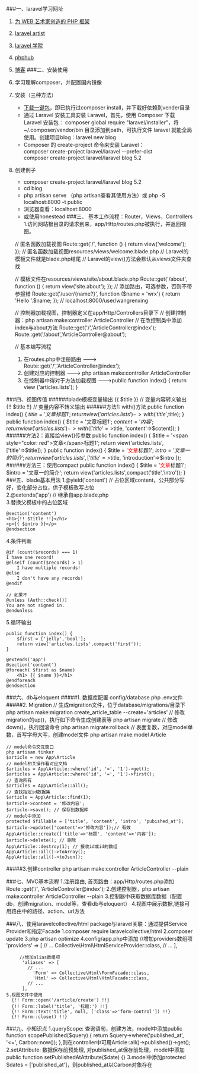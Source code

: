 ###一、laravel学习网址
1. [为 WEB 艺术家创造的 PHP 框架](http://www.golaravel.com/)
2. [laravel artist](https://laravist.com/)
3. [laravel 学院](http://laravelacademy.org/)
4. [phphub](https://phphub.org/)
5. [博客](https://jellybool.com)
###二、安装使用
1. 学习理解composer，并配置国内镜像
2. 安装（三种方法）
   + [下载一键包](http://www.golaravel.com/download/)，即已执行过composer install，并下载好依赖到vender目录
   + 通过 Laravel 安装工具安装 Laravel，首先，使用 Composer 下载 Laravel 安装包：
	composer global require "laravel/installer"，将 ~/.composer/vendor/bin 目录添加到path，可执行文件 laravel 就能全局使用。创建项目blog：laravel new blog
   + Composer 的 create-project 命令来安装 Laravel：  
	composer create-project laravel/laravel --prefer-dist  
	composer create-project laravel/laravel blog 5.2
3. 创建例子
   + composer create-project laravel/laravel blog 5.2
   + cd blog
   + php artisan serve （php artisan查看其使用方法）或 php -S localhost:8000 -t public
   + 浏览器查看：localhost:8000
   + 或使用honestead
###三、 基本工作流程：Router，Views，Controllers
1.访问网站根目录的请求到来，app/Http/routes.php被执行，并返回视图。

	// 匿名函数加载视图
	Route::get('/', function () {
	    return view('welcome');
	});
	// 匿名函数加载视图resources/views/welcome.blade.php
	// Laravel的模板文件就是blade.php结尾
	// Laravel的view()方法会默认从views文件夹查找

	// 模板文件在resources/views/site/about.blade.php
	Route::get('/about', function () {
	    return view('site.about');
	});
	// 添加路由，可选参数，否则不带参报错
	Route::get('/user/{name?}', function ($name = 'wrx') {
	    return 'Hello '.$name;
	});
	// localhost:8000/user/wangrenxing

	// 控制器加载视图，控制器定义在app/Http/Controllers目录下
	// 创建控制器：php artisan make:controller ArticleController 
	// 在改控制类中添加index与about方法
	Route::get('/','ArticleController@index');
	Route::get('/about','ArticleController@about');
	
	// 基本编写流程
	1. 在routes.php中注册路由 ---> Route::get('/','ArticleController@index');
	2. 创建对应的控制器 ---> php artisan make:controller ArticleController
	3. 在控制器中得对于方法加载视图 --->public function index() { return view ('articles.lists'); }

###四、视图传值
######blade模板变量输出
	{{ $title }} // 变量内容转义输出
	{!! $title !!} // 变量内容不转义输出
######方法1: with()方法
	public function index() {
        $title = '文章标题1';
        return view('articles.lists')->with('title',$title);
    }
	public function index() {
        $title = '文章标题1';
		$content = '内容';
        return view('articles.lists')->with(['title'=>$title, 'content'=>$cotent]);
    }
######方法2：直接给view()传参数
	public function index() {
        $title = '<span style="color: red">文章</span>标题1';
        return view('articles.lists',['title'=>$title]);
    }
	public function index() {
        $title = '<span style="color: red">文章</span>标题1';
        $intro = '文章一的简介';
        return view('articles.lists',[
			'title'=>$title,
			'introduction'=>$intro
			]);
######方法三：使用compact
	public function index() {
        $title = '<span style="color: red">文章</span>标题1';
        $intro = '文章一的简介';
        return view('articles.lists',compact('title','intro'));
    }
###五、blade基本用法
1.@yield('content') // 占位区域content，公共部分写好，变化部分占位，供子模板改写占位  
2.@extends('app') // 继承自app.blade.php  
3.替换父模板中的占位区域  

	@section('content')
	<h1>{!! $title !!}</h1>
	<p>{{ $intro }}</p>
	@endsection 

4.条件判断

	@if (count($records) === 1)
    I have one record!
	@elseif (count($records) > 1)
	    I have multiple records!
	@else
	    I don't have any records!
	@endif

	// 如果不
	@unless (Auth::check())
    You are not signed in.
	@endunless
	
5.循环输出

	public function index() {
        $first = ['jelly','bool'];
        return view('articles.lists',compact('first'));
    }

	@extends('app')
	@section('content')
	@foreach( $first as $name)
	    <h1> {{ $name }}</h1>
	@endforeach
	@endsection

###六、db与eloquent
#####1. 数据库配置
	config/database.php
	.env文件
#####2. Migration
	// 生成migration文件，位于database/migrations/目录下
	php artisan make:migration create_article_table --create='articles'
	// 修改migration的up()，执行如下命令生成创建表等
	php artisan migrate
	// 修改down()，执行回滚命令
	php artisan migrate:rollback
	// 表面复数，对应model单数，首写字母大写，创建model文件
	php artisan make:model Article

	// model命令交互窗口
	php artisan tinker
	$article = new App\Article
	// model相关操作看对应文档
	$articles = App\Article::where('id', '=', '1')->get();
	$articles = App\Article::where('id', '=', '1')->first();
	// 查询所有
	$articles = App\Article::all();
	// 查找指定id数据集
	$article = App\Article::find(1);
	$article->content = '修改内容';
	$article->save(); // 保存到数据库
	// model中添加
	protected $fillable = ['title', 'content', 'intro', 'pubished_at'];
	$article->update(['content'=>'修改内容']);// 有效
	App\Article::create(['title'=>'标题', 'content'=>'内容']);
	$article->delete(); // 删除
	App\Article::destroy(1); // 接收id或id的数组
	App\Article::all()->toArray();
	App\Article::all()->toJson();
	


#####3.创建controller
	php artisan make:controller ArticleController --plain

###七、MVC基本流程
	1.注册路由, 首页路由：app/Http/routes.php添加Route::get('/', 'ArticleController@index');
	2.创建控制器，php artisan make:controller ArticleController --plain
	3.控制器中获取数据库数据（配置db，创建migration、model等，查看db与eloquent）
	4.视图中展示数据,链接可用路由中的路径、action、url方法

###八、使用laravelcollective/html
	package与laravel关联：通过提供Service Provider和指定Facade
	1.composer require laravelcollective/html
	2.composer update
    3.php artisan optimize
	4.config/app.php中添加
		//增加providers数组项
		  'providers' => [
		    // ...
		    Collective\Html\HtmlServiceProvider::class,
		    // ...
		  ],
		
		 //增加alias数组项 
		  'aliases' => [
		    // ...
		      'Form' => Collective\Html\FormFacade::class,
		      'Html' => Collective\Html\HtmlFacade::class,
		    // ...
		  ],
	5.视图文件中使用
	  {!! Form::open('/article/create') !!} 
	  {!! Form::label('title', '标题:') !!}
      {!! Form::text('title', null, ['class'=>'form-control']) !!}
	  {!! Form::close() !!}
	
###九、小知识点
	1.queryScope: 查询语句，创建方法，model中添加public function scopePublished($query) { return $query->where('published_at', '<=', Carbon::now()); },则在controller中可用Article::all()->published()->get();
	2.setAttribute: 数据保存前预处理, 对published_at保存前处理，model中添加public function setPublishedAtAttribute($date) {}
	3.model中添加protected $dates = ['published_at']，则published_at以Carbon对象存在